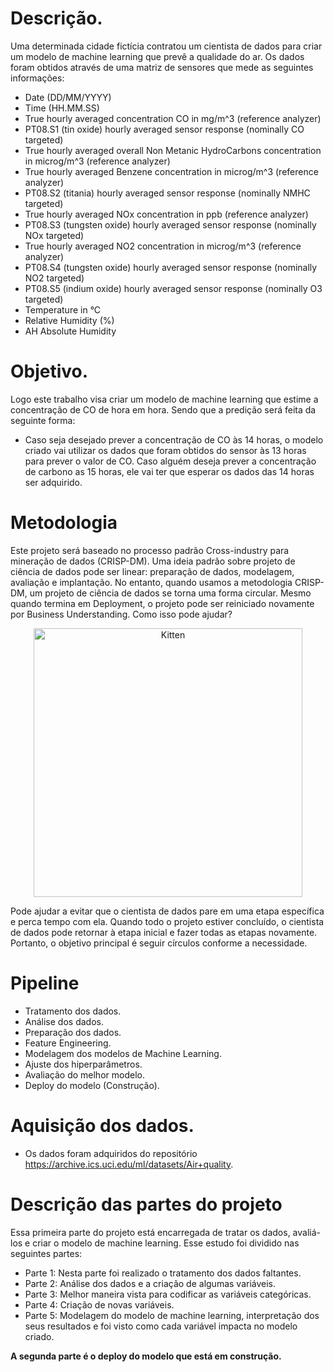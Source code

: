 # Descrição.
 
Uma determinada cidade fictícia contratou um cientista de dados para criar um modelo de machine learning que prevê a qualidade do ar. Os dados foram obtidos através 
de uma matriz de sensores que mede as  seguintes informações: 
 
 
* Date (DD/MM/YYYY)
* Time (HH.MM.SS)
* True hourly averaged concentration CO in mg/m^3 (reference analyzer)
* PT08.S1 (tin oxide) hourly averaged sensor response (nominally CO targeted)
* True hourly averaged overall Non Metanic HydroCarbons concentration in microg/m^3 (reference analyzer)
* True hourly averaged Benzene concentration in microg/m^3 (reference analyzer)
* PT08.S2 (titania) hourly averaged sensor response (nominally NMHC targeted)
* True hourly averaged NOx concentration in ppb (reference analyzer)
* PT08.S3 (tungsten oxide) hourly averaged sensor response (nominally NOx targeted)
* True hourly averaged NO2 concentration in microg/m^3 (reference analyzer)
* PT08.S4 (tungsten oxide) hourly averaged sensor response (nominally NO2 targeted)
* PT08.S5 (indium oxide) hourly averaged sensor response (nominally O3 targeted)
* Temperature in  °C
* Relative Humidity (%)
* AH Absolute Humidity
 
# Objetivo.
 
Logo este trabalho visa criar um modelo de machine learning que estime a concentração de CO de hora em hora. Sendo que a predição será feita da seguinte forma:
 
* Caso seja desejado prever a concentração de CO às 14 horas, o modelo criado vai utilizar os dados que foram obtidos do sensor às 13 horas para prever o valor de CO. Caso alguém deseja 
prever a concentração de carbono as 15 horas, ele vai ter que esperar os dados das 14 horas ser adquirido.
 
# Metodologia
 
Este projeto será baseado no processo padrão Cross-industry para mineração de dados (CRISP-DM). Uma ideia padrão sobre projeto de ciência de dados pode ser linear: preparação de dados, modelagem, avaliação e implantação. No entanto, quando usamos a metodologia CRISP-DM, um projeto de ciência de dados se torna uma forma circular. Mesmo quando termina em Deployment, o projeto pode ser reiniciado novamente por Business Understanding. Como isso pode ajudar?
 
 
<p align="center">
    <img src="https://upload.wikimedia.org/wikipedia/commons/b/b9/CRISP-DM_Process_Diagram.png" alt="Kitten" title="A cute kitten" width="430" height="430" />
</p>
 
Pode ajudar a evitar que o cientista de dados pare em uma etapa específica e perca tempo com ela. Quando todo o projeto estiver concluído, o cientista de dados pode retornar à etapa inicial e fazer todas as etapas novamente. Portanto, o objetivo principal é seguir círculos conforme a necessidade. 
 
# Pipeline
 
* Tratamento dos dados.
* Análise dos dados.
* Preparação dos dados.
* Feature Engineering.
* Modelagem dos modelos de Machine Learning.
* Ajuste dos hiperparâmetros.
* Avaliação do melhor modelo. 
* Deploy do modelo (Construção).
 
# Aquisição dos dados.
 
* Os dados foram adquiridos do repositório https://archive.ics.uci.edu/ml/datasets/Air+quality.
 
# Descrição das partes do projeto
 
Essa primeira parte do projeto está encarregada de tratar os dados, avaliá-los e criar o modelo de machine learning. Esse estudo foi dividido nas seguintes partes:
* Parte 1: Nesta parte foi realizado o tratamento dos dados faltantes.
* Parte 2: Análise dos dados e a criação de algumas variáveis.
* Parte 3: Melhor maneira vista para codificar as variáveis categóricas.
* Parte 4: Criação de novas variáveis.
* Parte 5: Modelagem do modelo de machine learning, interpretação dos seus resultados e foi visto como cada variável impacta no modelo criado.  
 
**A segunda parte é o deploy do modelo que está em construção.**
 
 
